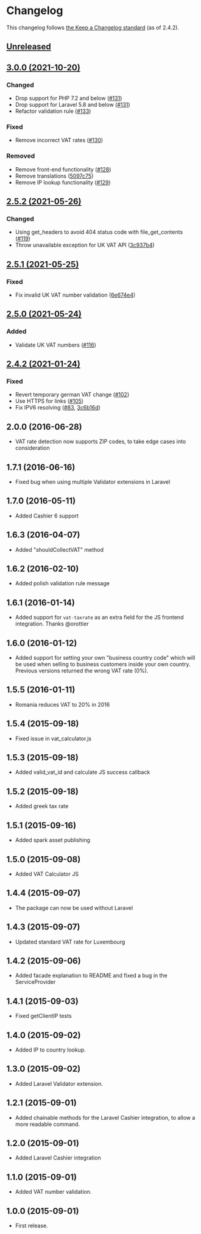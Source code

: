 # Changelog

This changelog follows [the Keep a Changelog standard](https://keepachangelog.com) (as of 2.4.2).


## [Unreleased](https://github.com/driesvints/vat-calculator/compare/3.0.0...3.x)


## [3.0.0 (2021-10-20)](https://github.com/driesvints/vat-calculator/compare/2.5.2...3.0.0)

### Changed
- Drop support for PHP 7.2 and below ([#131](https://github.com/driesvints/vat-calculator/pull/131))
- Drop support for Laravel 5.8 and below ([#131](https://github.com/driesvints/vat-calculator/pull/131))
- Refactor validation rule ([#133](https://github.com/driesvints/vat-calculator/pull/133))

### Fixed
- Remove incorrect VAT rates ([#130](https://github.com/driesvints/vat-calculator/pull/130))

### Removed
- Remove front-end functionality ([#128](https://github.com/driesvints/vat-calculator/pull/128))
- Remove translations ([5097c75](https://github.com/driesvints/vat-calculator/commit/5097c752dffa3ca823010816078805017fec2c75))
- Remove IP lookup functionality ([#129](https://github.com/driesvints/vat-calculator/pull/129))


## [2.5.2 (2021-05-26)](https://github.com/driesvints/vat-calculator/compare/2.5.1...2.5.2)

### Changed
- Using get_headers to avoid 404 status code with file_get_contents ([#119](https://github.com/driesvints/vat-calculator/pull/119))
- Throw unavailable exception for UK VAT API ([3c937b4](https://github.com/driesvints/vat-calculator/commit/3c937b4cde8e3a8936eecf4ce56395f2daa6baa6))


## [2.5.1 (2021-05-25)](https://github.com/driesvints/vat-calculator/compare/2.5.0...2.5.1)

### Fixed
- Fix invalid UK VAT number validation ([6e674e4](https://github.com/driesvints/vat-calculator/commit/6e674e41d413c219f5e66ba53946a8138f88e6bc))


## [2.5.0 (2021-05-24)](https://github.com/driesvints/vat-calculator/compare/2.4.2...2.5.0)

### Added
- Validate UK VAT numbers ([#116](https://github.com/driesvints/vat-calculator/pull/116))


## [2.4.2 (2021-01-24)](https://github.com/driesvints/vat-calculator/compare/2.4.1...2.4.2)

### Fixed
- Revert temporary german VAT change ([#102](https://github.com/driesvints/vat-calculator/pull/102))
- Use HTTPS for links ([#105](https://github.com/driesvints/vat-calculator/pull/105))
- Fix IPV6 resolving ([#83](https://github.com/driesvints/vat-calculator/pull/83), [3c6b16d](https://github.com/driesvints/vat-calculator/commit/3c6b16d819a1f2fff61fce16b625a184d1c2fac2))


## 2.0.0 (2016-06-28)
- VAT rate detection now supports ZIP codes, to take edge cases into consideration 


## 1.7.1 (2016-06-16)
- Fixed bug when using multiple Validator extensions in Laravel


## 1.7.0 (2016-05-11)
- Added Cashier 6 support


## 1.6.3 (2016-04-07)
- Added "shouldCollectVAT" method


## 1.6.2 (2016-02-10)
- Added polish validation rule message


## 1.6.1 (2016-01-14)
- Added support for `vat-taxrate` as an extra field for the JS frontend integration. Thanks @orottier


## 1.6.0 (2016-01-12)
- Added support for setting your own "business country code" which will be used when selling to business customers inside your own country. Previous versions returned the wrong VAT rate (0%).


## 1.5.5 (2016-01-11)
- Romania reduces VAT to 20% in 2016


## 1.5.4 (2015-09-18)
- Fixed issue in vat_calculator.js


## 1.5.3 (2015-09-18)
- Added valid_vat_id and calculate JS success callback


## 1.5.2 (2015-09-18)
- Added greek tax rate


## 1.5.1 (2015-09-16)
- Added spark asset publishing


## 1.5.0 (2015-09-08)
- Added VAT Calculator JS


## 1.4.4 (2015-09-07)
- The package can now be used without Laravel


## 1.4.3 (2015-09-07)
- Updated standard VAT rate for Luxembourg


## 1.4.2 (2015-09-06)
- Added facade explanation to README and fixed a bug in the ServiceProvider


## 1.4.1 (2015-09-03)
- Fixed getClientIP tests


## 1.4.0 (2015-09-02)
- Added IP to country lookup.


## 1.3.0 (2015-09-02)
- Added Laravel Validator extension.


## 1.2.1 (2015-09-01)
- Added chainable methods for the Laravel Cashier integration, to allow a more readable command.


## 1.2.0 (2015-09-01)
- Added Laravel Cashier integration


## 1.1.0 (2015-09-01)
- Added VAT number validation.


## 1.0.0 (2015-09-01)
- First release.
